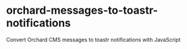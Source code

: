 # orchard-messages-to-toastr-notifications
Convert Orchard CMS messages to toastr notifications with JavaScript
